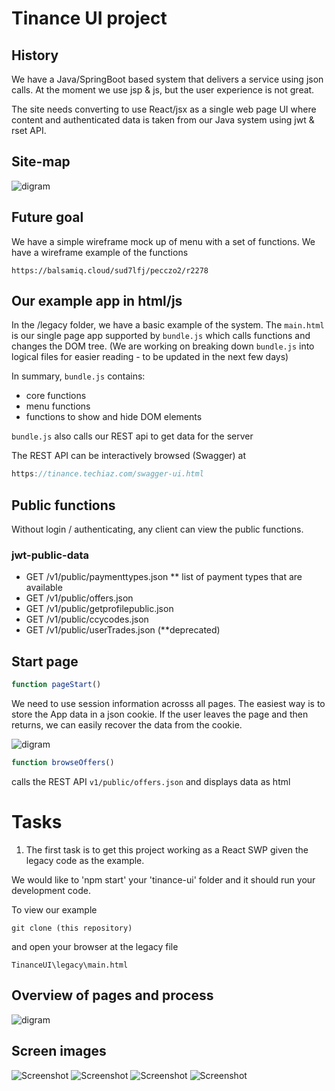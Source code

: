 
# Tinance UI project

## History
We have a Java/SpringBoot based system that delivers a service using json calls. At the moment we use jsp & js, but the user experience is not great.

The site needs converting to use React/jsx as a single web page UI where content and authenticated data is taken from our Java system using jwt & rset API.

## Site-map
![digram](site-map.svg)

## Future goal
We have a simple wireframe mock up of menu with a set of functions. We have a wireframe example of the functions

```https://balsamiq.cloud/sud7lfj/pecczo2/r2278```


## Our example app in html/js
In the /legacy folder, we have a basic example of the system.
The ```main.html``` is our single page app supported by ```bundle.js``` which calls functions and changes the DOM tree. (We are working on breaking down ```bundle.js``` into logical files for easier reading - to be updated in the next few days)

In summary, ```bundle.js``` contains:
* core functions
* menu functions
* functions to show and hide DOM elements

```bundle.js``` also calls our REST api to get data for the server


The REST API can be interactively browsed (Swagger) at 
```javascript
https://tinance.techiaz.com/swagger-ui.html
```

## Public functions
Without login / authenticating, any client can view the public functions.

### jwt-public-data
* GET ​/v1​/public​/paymenttypes.json
    ** list of payment types that are available
* GET ​/v1​/public​/offers.json
* GET ​/v1​/public​/getprofilepublic.json
* GET ​/v1​/public​/ccycodes.json
* GET ​/v1​/public​/userTrades.json (**deprecated)





## Start page
```javascript
function pageStart()
```

We need to use session information acrosss all pages. The easiest way is to store the App data in a json cookie. If the user leaves the page and then returns, we can easily recover the data from the cookie.

![digram](seq-start-page.svg)


```javascript
function browseOffers()
```
calls the REST API ```v1/public/offers.json``` and displays data as html



# Tasks 
1. The first task is to get this project working as a React SWP given the legacy code as the example. 

We would like to 'npm start' your 'tinance-ui' folder and it should run your development code.

To view our example

```
git clone (this repository)
```
and open your browser at the legacy file

```
TinanceUI\legacy\main.html
```

## Overview of pages and process

![digram](diagram1.svg)

## Screen images

![Screenshot](image1.png)
![Screenshot](image2.png)
![Screenshot](image3.png)
![Screenshot](image4.png)




